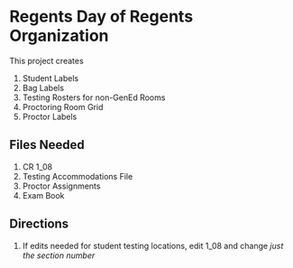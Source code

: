 # Regents Day of Regents Organization
This project creates
1. Student Labels
2. Bag Labels
3. Testing Rosters for non-GenEd Rooms
4. Proctoring Room Grid
5. Proctor Labels

## Files Needed
1. CR 1_08
2. Testing Accommodations File
3. Proctor Assignments
4. Exam Book

## Directions
1. If edits needed for student testing locations, edit 1_08 and change *just the section number*
